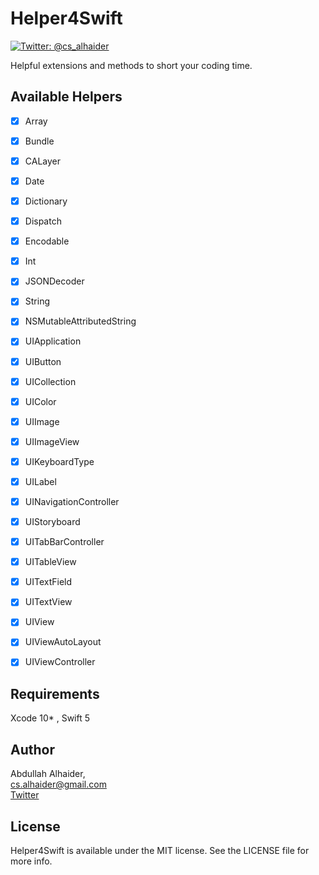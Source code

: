 # Helper4Swift

[![Twitter: @cs_alhaider](https://img.shields.io/badge/contact-%40cs_alhaider-blue.svg)](https://twitter.com/cs_alhaider)


Helpful extensions and methods to short your coding time.


## Available Helpers

- [x] Array
- [x] Bundle
- [x] CALayer
- [x] Date
- [x] Dictionary
- [x] Dispatch
- [x] Encodable
- [x] Int
- [x] JSONDecoder
- [x] String
- [x] NSMutableAttributedString
- [x] UIApplication
- [x] UIButton
- [x] UICollection
- [x] UIColor
- [x] UIImage
- [x] UIImageView
- [x] UIKeyboardType
- [x] UILabel
- [x] UINavigationController
- [x] UIStoryboard
- [x] UITabBarController
- [x] UITableView
- [x] UITextField
- [x] UITextView
- [x] UIView
- [x] UIViewAutoLayout
- [x] UIViewController


## Requirements

Xcode 10* , Swift 5


## Author

Abdullah Alhaider, 
<br />
cs.alhaider@gmail.com
<br />
[Twitter](https://twitter.com/cs_alhaider)

## License

Helper4Swift is available under the MIT license. See the LICENSE file for more info.
